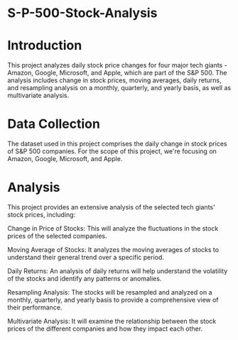 # S-P-500-Stock-Analysis

# Introduction
This project analyzes daily stock price changes for four major tech giants - Amazon, Google, Microsoft, and Apple, which are part of the S&P 500. The analysis includes change in stock prices, moving averages, daily returns, and resampling analysis on a monthly, quarterly, and yearly basis, as well as multivariate analysis.

# Data Collection
The dataset used in this project comprises the daily change in stock prices of S&P 500 companies. For the scope of this project, we're focusing on Amazon, Google, Microsoft, and Apple.

# Analysis
This project provides an extensive analysis of the selected tech giants' stock prices, including:

Change in Price of Stocks: This will analyze the fluctuations in the stock prices of the selected companies.

Moving Average of Stocks: It analyzes the moving averages of stocks to understand their general trend over a specific period.

Daily Returns: An analysis of daily returns will help understand the volatility of the stocks and identify any patterns or anomalies.

Resampling Analysis: The stocks will be resampled and analyzed on a monthly, quarterly, and yearly basis to provide a comprehensive view of their performance.

Multivariate Analysis: It will examine the relationship between the stock prices of the different companies and how they impact each other.
